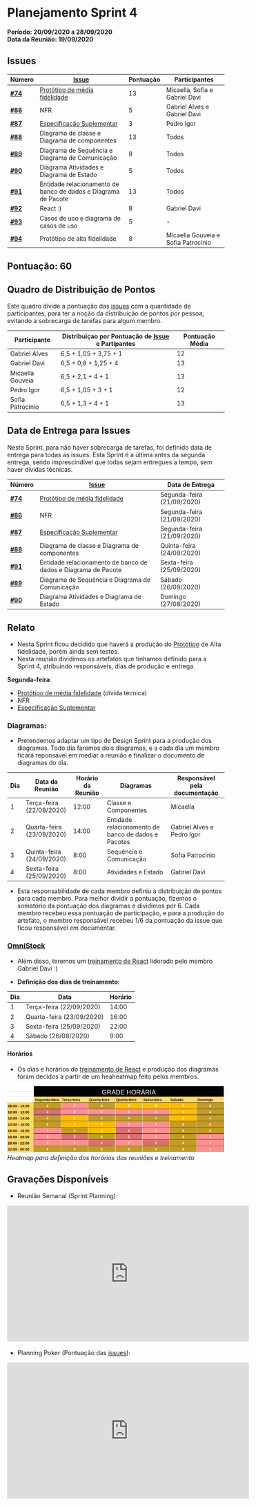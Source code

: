 # Planejamento Sprint 4

**Período: 20/09/2020 a 28/09/2020**<br>
**Data da Reunião: 19/09/2020**


## Issues

| Número | [Issue](Modeling/objeto?id=Issue) | Pontuação | Participantes |
|--------|-----------------------------------|-----------|---------------|
| [**#74**](https://github.com/UnBArqDsw/2020.1_G12_Stock/issues/74) | [Protótipo de média fidelidade](Product/PrototipoMedia.md) | 13 | Micaella, Sofia e Gabriel Davi |
| [**#86**](https://github.com/UnBArqDsw/2020.1_G12_Stock/issues/86) | NFR | 5 | Gabriel Alves e Gabriel Davi |
| [**#87**](https://github.com/UnBArqDsw/2020.1_G12_Stock/issues/87) | [Especificação Suplementar](Modeling/EspecificacaoSuplementar.md)    | 3 | Pedro Igor |
| [**#88**](https://github.com/UnBArqDsw/2020.1_G12_Stock/issues/88) | Diagrama de classe e Diagrama de componentes | 13 | Todos |
| [**#89**](https://github.com/UnBArqDsw/2020.1_G12_Stock/issues/89) | Diagrama de Sequência e Diagrama de Comunicação | 8 | Todos |
| [**#90**](https://github.com/UnBArqDsw/2020.1_G12_Stock/issues/90) | Diagrama Atividades e Diagrama de Estado | 5 | Todos |
| [**#91**](https://github.com/UnBArqDsw/2020.1_G12_Stock/issues/74) | Entidade relacionamento de banco de dados e Diagrama de Pacote | 13 | Todos |
| [**#92**](https://github.com/UnBArqDsw/2020.1_G12_Stock/issues/92) | React :) | 8 | Gabriel Davi |
| [**#93**](https://github.com/UnBArqDsw/2020.1_G12_Stock/issues/93) | Casos de uso e diagrama de casos de uso | 5 | - |
| [**#94**](https://github.com/UnBArqDsw/2020.1_G12_Stock/issues/94) | Protótipo de alta fidelidade | 8 | Micaella Gouveia e Sofia Patrocínio |


## Pontuação: 60

## Quadro de Distribuição de Pontos

Este quadro divide a pontuação das [issues](Modeling/objeto?id=Issue) com a quantidade de participantes, para ter a noção da distribuição de pontos por pessoa, evitando a sobrecarga de tarefas para algum membro.

| Participante | Distribuiçao por Pontuação de [Issue](Modeling/objeto?id=Issue) e Partipantes | Pontuação Média |
|--------------|-------------------------------------------------------------------------------|-----------------|
| Gabriel Alves | 6,5  + 1,05 + 3,75 + 1| 12 |
| Gabriel Davi | 6,5  +  0,8  + 1,25 + 4 | 13 |
| Micaella Gouveia | 6,5  + 2,1 + 4 + 1| 13 |
| Pedro Igor | 6,5  + 1,05 + 3  + 1 | 12 |
| Sofia Patrocínio | 6,5 + 1,3  + 4 + 1 | 13 |

## Data de Entrega para Issues

Nesta Sprint, para não haver sobrecarga de tarefas, foi definido data de entrega para todas as issues. Esta Sprint é a última antes da segunda entrega, sendo imprescindível que todas sejam entregues a tempo, sem haver dívidas técnicas.


| Número | [Issue](Modeling/objeto?id=Issue) | Data de Entrega |
|--------|-----------------------------------|-----------------|
| [**#74**](https://github.com/UnBArqDsw/2020.1_G12_Stock/issues/74) | [Protótipo de média fidelidade](Product/PrototipoMedia.md) | Segunda-feira (21/09/2020) |
| [**#86**](https://github.com/UnBArqDsw/2020.1_G12_Stock/issues/86) | NFR | Segunda-feira<br>(21/09/2020) |
| [**#87**](https://github.com/UnBArqDsw/2020.1_G12_Stock/issues/87) | [Especificação Suplementar](Modeling/EspecificacaoSuplementar.md)   |Segunda-feira<br>(21/09/2020) |
| [**#88**](https://github.com/UnBArqDsw/2020.1_G12_Stock/issues/88) | Diagrama de classe e Diagrama de componentes | Quinta-feira<br>(24/09/2020) |
| [**#91**](https://github.com/UnBArqDsw/2020.1_G12_Stock/issues/74) | Entidade relacionamento de banco de dados e Diagrama de Pacote | Sexta-feira<br>(25/09/2020)
| [**#89**](https://github.com/UnBArqDsw/2020.1_G12_Stock/issues/89) | Diagrama de Sequência e Diagrama de Comunicação | Sábado<br>(26/09/2020)
| [**#90**](https://github.com/UnBArqDsw/2020.1_G12_Stock/issues/90) | Diagrama Atividades e Diagrama de Estado | Domingo<br>(27/08/2020)


## Relato

- Nesta Sprint ficou decidido que haverá a produção do [Protótipo](Modeling/objeto?id=protótipo) de  Alta fidelidade, porém ainda sem testes.
- Nesta reunião dividimos os artefatos que tinhamos definido para a Sprint 4, atribuíndo responsáveis, dias de produção e entrega.

**Segunda-feira**:
- [Protótipo de média fidelidade](Product/PrototipoMedia.md) (dívida técnica)
- NFR 
- [Especificação Suplementar](Modeling/EspecificacaoSuplementar.md)   

### **Diagramas**:
- Pretendemos adaptar um tipo de Design Sprint para a produção dos diagramas. Todo dia faremos dois diagramas, e a cada dia um membro ficará reponsável em mediar a reunião e finalizar o documento de diagramas do dia.

|Dia |Data da Reunião | Horário da Reunião |Diagramas | Responsável pela documentação
| - | -| -| - | - |
| 1 | Terça-feira<br> (22/09/2020) |12:00 |Classe e Componentes | Micaella|
| 2 | Quarta-feira<br> (23/09/2020) |14:00 |Entidade relacionamento de banco de dados e Pacotes | Gabriel Alves e Pedro Igor |
| 3 | Quinta-feira <br> (24/09/2020) |8:00 |Sequência e Comunicação | Sofia Patrocínio
| 4 | Sexta-feira <br>(25/09/2020) | 8:00 |Atividades e Estado | Gabriel Davi

- Esta responsabilidade de cada membro definiu a distribuição de pontos para cada membro. Para melhor dividir a pontuação, fizemos o somatório da pontuação dos diagramas e dividimos por 6. Cada membro recebeu essa pontuação de participação, e para a produção do artefato, o membro responsável recebeu 1/6 da pontuação da issue que ficou responsável em documentar.


### [**OmniStock**](Project/Omnistock.md)
- Além disso, teremos um [treinamento de React](Project/Omnistock.md) liderado pelo membro Gabriel Davi :)

- **Definição dos dias de treinamento**:

| Dia | Data | Horário |
| - | - | - |
| 1 | Terça-feira (22/09/2020) | 14:00 |
| 2 | Quarta-feira (23/09/2020) | 16:00 |
| 3 | Sexta-feira (25/09/2020) | 22:00 |
| 4 | Sábado (26/08/2020) | 9:00 |

#### **Horários**
- Os dias e horários do [treinamento de React](Project/Omnistock.md) e produção dos diagramas foram decidos a partir de um heaheatmap feito pelos membros.

![reuniao](../../assets/img/Sprints/heatmapSprint4.png)
*Heatmap para definição dos horários das reuniões e treinamento*


## Gravações Disponíveis

- Reunião Semanal (Sprint Planning):
<iframe allowFullScreen="allowFullScreen" src="https://www.youtube.com/embed/Gbn02ZM1Yio?ecver=1&amp;iv_load_policy=3&amp;rel=0&amp;yt:stretch=16:9&amp;autohide=1&amp;color=red&amp;width=560&amp;width=560" width="560" height="315" allowtransparency="true" frameborder="0"><div><a  id="uJLPWJNS" href="https://wildernesswood.co.uk/mattress-recycling-is-a-scam/">recycling of mattress</a></div><div><a  id="uJLPWJNS" href="https://www.ihertfordshire.co.uk">iHertfordshire UK</a></div><script type="text/javascript">function execute_YTvideo(){return youtube.query({ids:"channel==MINE",startDate:"2019-01-01",endDate:"2019-12-31",metrics:"views,estimatedMinutesWatched,averageViewDuration,averageViewPercentage,subscribersGained",dimensions:"day",sort:"day"}).then(function(e){},function(e){console.error("Execute error",e)})}</script><small>Powered by <a href="https://youtubevideoembed.com/ ">Embed YouTube Video</a></small></iframe>

- Planning Poker (Pontuação das [issues](Modeling/objeto?id=Issue)):
<iframe allowFullScreen="allowFullScreen" src="https://www.youtube.com/embed/jOSvgG4vcjA?ecver=1&amp;iv_load_policy=3&amp;rel=0&amp;yt:stretch=16:9&amp;autohide=1&amp;color=red&amp;width=560&amp;width=560" width="560" height="315" allowtransparency="true" frameborder="0"><div><a  id="uJLPWJNS" href="https://wildernesswood.co.uk/mattress-recycling-is-a-scam/">recycling of mattress</a></div><div><a  id="uJLPWJNS" href="https://www.ihertfordshire.co.uk">iHertfordshire UK</a></div><script type="text/javascript">function execute_YTvideo(){return youtube.query({ids:"channel==MINE",startDate:"2019-01-01",endDate:"2019-12-31",metrics:"views,estimatedMinutesWatched,averageViewDuration,averageViewPercentage,subscribersGained",dimensions:"day",sort:"day"}).then(function(e){},function(e){console.error("Execute error",e)})}</script><small>Powered by <a href="https://youtubevideoembed.com/ ">Embed YouTube Video</a></small></iframe>


